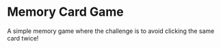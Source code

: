 # Memory Card Game

A simple memory game where the challenge is to avoid clicking the same card twice!


